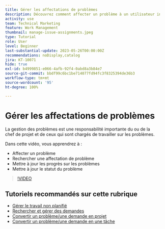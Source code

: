 ```yaml
---
title: Gérer les affectations de problèmes
description: Découvrez comment affecter un problème à un utilisateur individuel ou une utilisatrice individuelle, à plusieurs utilisateurs ou utilisatrices ou à une équipe afin que le problème soit résolu.
activity: use
team: Technical Marketing
feature: Work Management
thumbnail: manage-issue-assignments.jpeg
type: Tutorial
role: User
level: Beginner
last-substantial-update: 2023-05-26T00:00:00Z
recommendations: noDisplay,catalog
jira: KT-10071
hide: true
exl-id: b4999851-e066-4afb-92f4-0abd8a3b84e7
source-git-commit: bbdf99c6bc1be714077fd94fc3f8325394de36b3
workflow-type: tm+mt
source-wordcount: '95'
ht-degree: 100%

---
```


# Gérer les affectations de problèmes

La gestion des problèmes est une responsabilité importante du ou de la chef de projet et de ceux qui sont chargés de travailler sur les problèmes.

Dans cette vidéo, vous apprendrez à :

* Affecter un problème
* Rechercher une affectation de problème
* Mettre à jour les progrès sur les problèmes
* Mettre à jour le statut du problème

>[!VIDEO](https://video.tv.adobe.com/v/3446957/?quality=12&learn=on&enablevpops=1&captions=fre_fr)

## Tutoriels recommandés sur cette rubrique

* [Gérer le travail non planifié](/help/manage-work/issues-requests/handle-unplanned-work.md)
* [Rechercher et gérer des demandes](/help/manage-work/issues-requests/find-requests.md)
* [Convertir un problème/une demande en projet](/help/manage-work/issues-requests/create-a-project-from-a-request.md)
* [Convertir un problème/une demande en une tâche](/help/manage-work/issues-requests/convert-issues-to-other-work-items.md)
